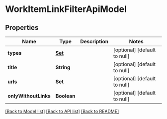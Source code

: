 # WorkItemLinkFilterApiModel
## Properties

| Name | Type | Description | Notes |
|------------ | ------------- | ------------- | -------------|
| **types** | [**Set**](LinkType.md) |  | [optional] [default to null] |
| **title** | **String** |  | [optional] [default to null] |
| **urls** | **Set** |  | [optional] [default to null] |
| **onlyWithoutLinks** | **Boolean** |  | [optional] [default to null] |

[[Back to Model list]](../README.md#documentation-for-models) [[Back to API list]](../README.md#documentation-for-api-endpoints) [[Back to README]](../README.md)

